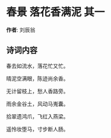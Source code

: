 # 春景 落花香满泥 其一

**作者**: 刘辰翁

## 诗词内容

春去如流水，落花忙又忙。

晴泥空满眼，陈迹尚余香。

无计留枝上，愁人香路旁。

雨余金谷土，风动马嵬囊。

拾翠遗鸿爪，飞红入燕梁。

遥怜妆堕马，寸步断人肠。

